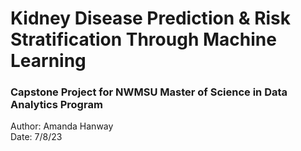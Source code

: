 # Kidney Disease Prediction & Risk Stratification Through Machine Learning
### Capstone Project for NWMSU Master of Science in Data Analytics Program  
Author: Amanda Hanway  
Date: 7/8/23  
